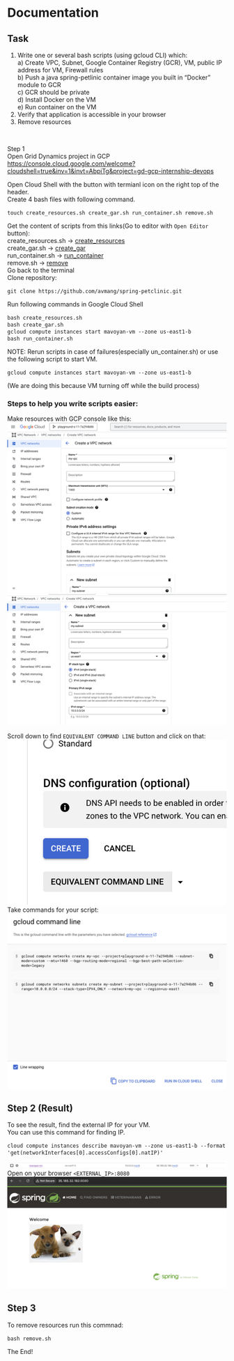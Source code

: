 # Documentation

## Task
1. Write one or several bash scripts (using gcloud CLI) which:<br/>
    a) Create VPC, Subnet, Google Container Registry (GCR), VM, public IP address for VM, Firewall rules<br/>
    b) Push a java spring-petlinic container image you built in “Docker” module to GCR<br/>
    c) GCR should be private<br/>
    d) Install Docker on the VM <br/>
    e) Run container on the VM <br/>
2. Verify that application is accessible in your browser
3. Remove resources
<br/>

Step 1 <br/>
Open Grid Dynamics project in GCP <br/>
https://console.cloud.google.com/welcome?cloudshell=true&inv=1&invt=AbpiTg&project=gd-gcp-internship-devops

Open Cloud Shell with the button with termianl icon on the right top of the header. <br/>
Create 4 bash files with following command.
```
touch create_resources.sh create_gar.sh run_container.sh remove.sh
```
Get the content of scripts from this links(Go to editor with ``Open Editor`` button):<br/>
create_resources.sh -> [create_resources](https://github.com/nlopatin-gd/mavoyan-internship/blob/gcp/GCP/create_resources.sh)
<br/>
create_gar.sh -> [create_gar](https://github.com/nlopatin-gd/mavoyan-internship/blob/gcp/GCP/create_gar.sh)
<br/>
run_container.sh -> [run_container](https://github.com/nlopatin-gd/mavoyan-internship/blob/gcp/GCP/run_container.sh)
<br/>
remove.sh -> [remove](https://github.com/nlopatin-gd/mavoyan-internship/blob/gcp/GCP/remove.sh)
<br/>
Go back to the terminal<br/>
Clone repository:
```
git clone https://github.com/avmang/spring-petclinic.git
```
Run following commands in Google Cloud Shell
```
bash create_resources.sh 
bash create_gar.sh 
gcloud compute instances start mavoyan-vm --zone us-east1-b
bash run_container.sh 
```
NOTE: Rerun scripts in case of failures(especially
un_container.sh) or use the following script to start VM.
```
gcloud compute instances start mavoyan-vm --zone us-east1-b
```
(We are doing this because VM turning off while the build process)
### Steps to help you write scripts easier:

Make resources with GCP console like this:
![Screenshot](../screenshots/gcp-task/r1.png)
![Screenshot](../screenshots/gcp-task/r2.png)

Scroll down to find ``EQUIVALENT COMMAND LINE`` button and click on that:
![Screenshot](../screenshots/gcp-task/button.png)
Take commands for your script:
![Screenshot](../screenshots/gcp-task/commands.png)

## Step 2 (Result)
To see the result, find the external IP for your VM.<br>
You can use this command for finding IP. 
```
cloud compute instances describe mavoyan-vm --zone us-east1-b --format 'get(networkInterfaces[0].accessConfigs[0].natIP)'
```
![Screenshot](../screenshots/gcp-task/externalip.png)
Open on your browser ``<EXTERNAL_IP>:8080``
![Screenshot](../screenshots/gcp-task/result.png)

## Step 3
To remove resources run this commnad:
```
bash remove.sh
```
The End!